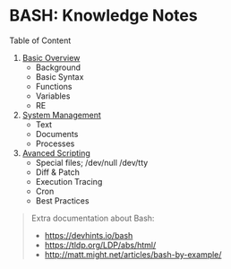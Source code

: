 # BASH: Knowledge Notes

Table of Content

1. [Basic Overview](BasicOverview.md)
    * Background
    * Basic Syntax
    * Functions
    * Variables
    * RE
2. [System Management](SystemManagement.md)
    * Text
    * Documents
    * Processes
3. [Avanced Scripting](AdvancedScripting.md)
    * Special files; /dev/null /dev/tty
    * Diff & Patch
    * Execution Tracing
    * Cron
    * Best Practices

> Extra documentation about Bash:
> * https://devhints.io/bash
> * https://tldp.org/LDP/abs/html/
> * http://matt.might.net/articles/bash-by-example/
